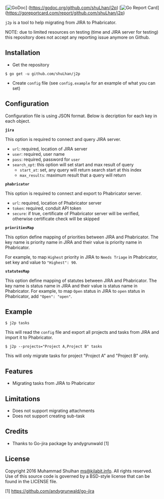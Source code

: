 [![GoDoc](https://godoc.org/github.com/shuLhan/j2p?status.svg)]
(https://godoc.org/github.com/shuLhan/j2p)
[![Go Report Card](https://goreportcard.com/badge/github.com/shuLhan/j2p)]
(https://goreportcard.com/report/github.com/shuLhan/j2p)

`j2p` is a tool to help migrating from JIRA to Phabricator.

NOTE: due to limited resources on testing (time and JIRA server for testing)
this repository does not accept any reporting issue anymore on Github.


## Installation

* Get the repository
```
$ go get -u github.com/shuLhan/j2p
```
* Create `config` file (see `config.example` for an example of what you can set)

## Configuration

Configuration file is using JSON format. Below is decription for each key in
each object.

**`jira`**

This option is required to connect and query JIRA server.

* `url`: required, location of JIRA server
* `user`: required, user name
* `pass`: required, password for `user`
* `search_opt`: this option will set start and max result of query
   * `start_at`: set, any query will return search start at this index
   * `max_results`: maximum result that a query will return

**`phabricator`**

This option is required to connect and export to Phabricator server.

* `url`: required, location of Phabricator server
* `token`: required, conduit API token
* `secure`: if true, certificate of Phabricator server will be verified,
  otherwise certificate check will be skipped

**`prioritiesMap`**

This option define mapping of priorities between JIRA and Phabricator. The
key name is priority name in JIRA and their value is priority name in
Phabricator.

For example, to map `Highest` priority in JIRA to `Needs Triage` in
Phabricator, set key and value to `"Highest": 90`.

**`statutesMap`**

This option define mapping of statutes between JIRA and Phabricator. The key
name is status name in JIRA and their value is status name in Phabricator.
For example, to map `Open` status in JIRA to `open` status in Phabricator, add
`"Open": "open"`.

## Example

```
$ j2p tasks
```
  This will read the `config` file and export all projects and tasks from JIRA
  and import it to Phabricator.

```
$ j2p --projects="Project A,Project B" tasks
```
  This will only migrate tasks for project "Project A" and "Project B" only.

## Features

* Migrating tasks from JIRA to Phabricator

## Limitations

* Does not support migrating attachments
* Does not support creating sub-task

## Credits

* Thanks to Go-jira package by andygrunwald [1]

## License

Copyright 2016 Muhammad Shulhan <ms@kilabit.info>. All rights reserved.
Use of this source code is governed by a BSD-style license that can be found
in the LICENSE file.

[1] https://github.com/andygrunwald/go-jira
